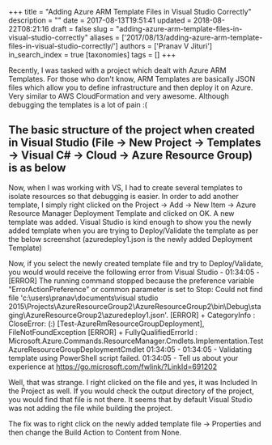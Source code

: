 +++
title = "Adding Azure ARM Template Files in Visual Studio Correctly"
description = ""
date = 2017-08-13T19:51:41
updated = 2018-08-22T08:21:16
draft = false
slug = "adding-azure-arm-template-files-in-visual-studio-correctly"
aliases = ['2017/08/13/adding-azure-arm-template-files-in-visual-studio-correctly/']
authors = ['Pranav V Jituri']
in_search_index = true
[taxonomies]
tags = []
+++


Recently, I was tasked with a project which dealt with Azure ARM Templates. For
those who don't know, ARM Templates are basically JSON files which allow you to
define infrastructure and then deploy it on Azure. Very similar to AWS
CloudFormation and very awesome. Although debugging the templates is a lot of
pain :(

The basic structure of the project when created in Visual Studio (File -> New
Project -> Templates -> Visual C# -> Cloud -> Azure Resource Group) is as below
-


Now, when I was working with VS, I had to create several templates to isolate
resources so that debugging is easier. In order to add another template, I
simply right clicked on the Project -> Add -> New Item -> Azure Resource Manager
Deployment Template and clicked on OK. A new template was added. Visual Studio
is kind enough to show you the newly added template when you are trying to
Deploy/Validate the template as per the below screenshot (azuredeploy1.json is
the newly added Deployment Template)


Now, if you select the newly created template file and try to Deploy/Validate,
you would would receive the following error from Visual Studio -
01:34:05 - [ERROR] The running command stopped because the preference variable
"ErrorActionPreference" or common parameter is set to Stop: Could not find file
'c:\users\pranav\documents\visual studio
2015\Projects\AzureResourceGroup2\AzureResourceGroup2\bin\Debug\staging\AzureResourceGroup2\azuredeploy1.json'.
[ERROR] + CategoryInfo : CloseError: (:) [Test-AzureRmResourceGroupDeployment],
FileNotFoundException [ERROR] + FullyQualifiedErrorId :
Microsoft.Azure.Commands.ResourceManager.Cmdlets.Implementation.TestAzureResourceGroupDeploymentCmdlet
01:34:05 - 01:34:05 - Validating template using PowerShell script failed.
01:34:05 - Tell us about your experience at
https://go.microsoft.com/fwlink/?LinkId=691202

Well, that was strange. I right clicked on the file and yes, it was Included In
the Project as well. If you would check the output directory of the project, you
would find that file is not there. It seems that by default Visual Studio was
not adding the file while building the project.

The fix was to right click on the newly added template file -> Properties and
then change the Build Action to Content from None.